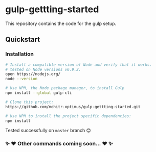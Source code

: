 # gulp-gettting-started

This repository contains the code for the gulp setup.

## Quickstart

### Installation


```sh
# Install a compatible version of Node and verify that it works.
# tested on Node versions v6.9.2.
open https://nodejs.org/
node --version

# Use NPM, the Node package manager, to install Gulp
npm install --global gulp-cli

# Clone this project:
https://github.com/mohitr-optimus/gulp-gettting-started.git

# Use NPM to install the project specific dependencies:
npm install
```

Tested successfully on `master` branch :heart_eyes:

### :sparkles: :heart: Other commands coming soon... :heart: :sparkles:
